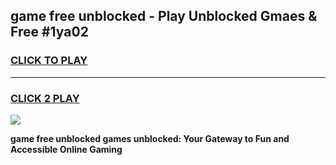 
## game free unblocked - Play Unblocked Gmaes & Free #1ya02
<h3>
<a href="https://news.freeplayer.one?title=game_free_unblocked&ref=03M">CLICK TO PLAY</a></h3>
<hr>

<h3>
<a href="https://news.freeplayer.one?title=game_free_unblocked&ref=03M">CLICK 2 PLAY</a>
  
</h3>

<a href="https://news.freeplayer.one?title=game_free_unblocked&ref=03M"><img src="https://clearcache.store/games.png"></a>


**game free unblocked games unblocked: Your Gateway to Fun and Accessible Online Gaming**
